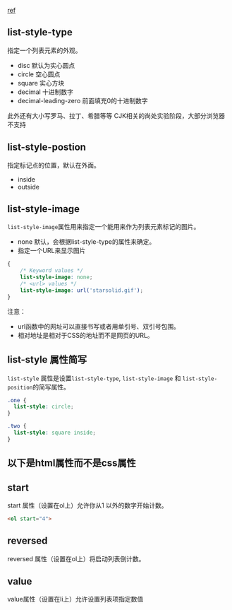 

[ref](https://developer.mozilla.org/zh-CN/docs/Learn/CSS/%E4%B8%BA%E6%96%87%E6%9C%AC%E6%B7%BB%E5%8A%A0%E6%A0%B7%E5%BC%8F/Styling_lists)

## list-style-type

指定一个列表元素的外观。
- disc 默认为实心圆点
- circle 空心圆点
- square 实心方块
- decimal 十进制数字
- decimal-leading-zero 前面填充0的十进制数字

此外还有大小写罗马、拉丁、希腊等等
CJK相关的尚处实验阶段，大部分浏览器不支持

## list-style-postion
指定标记点的位置，默认在外面。
- inside
- outside

## list-style-image
`list-style-image`属性用来指定一个能用来作为列表元素标记的图片。

- none 默认，会根据list-style-type的属性来确定。
- <url> 指定一个URL来显示图片

```css
{
    /* Keyword values */
    list-style-image: none;
    /* <url> values */
    list-style-image: url('starsolid.gif');
}
```
注意：
- url函数中的网址可以直接书写或者用单引号、双引号包围。
- 相对地址是相对于CSS的地址而不是网页的URL。


## list-style 属性简写
`list-style` 属性是设置`list-style-type`, `list-style-image` 和 `list-style-position`的简写属性。

```css
.one {
  list-style: circle;
}

.two {
  list-style: square inside;
}
```

## 以下是html属性而不是css属性

## start
start 属性（设置在ol上）允许你从1 以外的数字开始计数。
```html
<ol start="4">
```
## reversed 
reversed 属性（设置在ol上）将启动列表倒计数。

## value 
value属性（设置在li上）允许设置列表项指定数值


